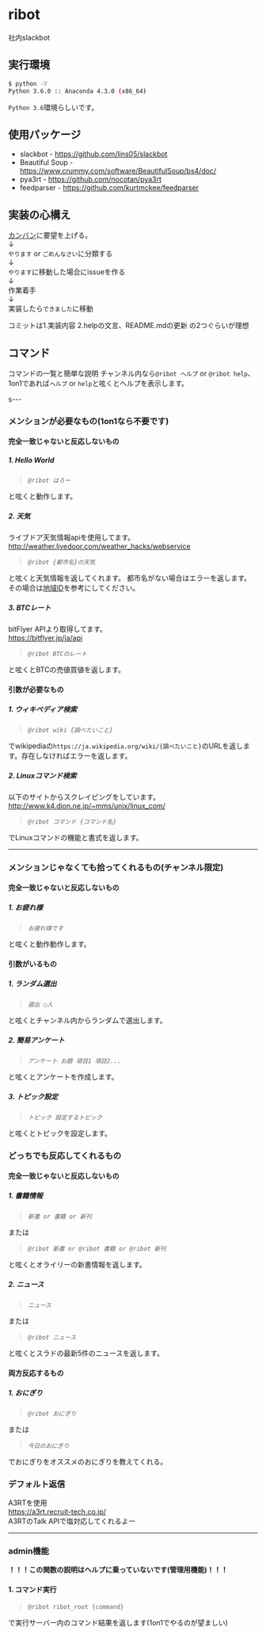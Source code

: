 # ribot
社内slackbot
## 実行環境
```bash
$ python -V
Python 3.6.0 :: Anaconda 4.3.0 (x86_64)
```
`Python 3.6`環境らしいです。

## 使用パッケージ
- slackbot - https://github.com/lins05/slackbot  
- Beautiful Soup - https://www.crummy.com/software/BeautifulSoup/bs4/doc/
- pya3rt - https://github.com/nocotan/pya3rt
- feedparser - https://github.com/kurtmckee/feedparser

## 実装の心構え
[カンバン](https://github.com/urchin-hat/ribot/projects/1)に要望を上げる。  
↓  
`やります` or `ごめんなさい`に分類する  
↓  
`やります`に移動した場合にissueを作る  
↓  
作業着手    
↓  
実装したら`できました`に移動

コミットは1.実装内容 2.helpの文言、README.mdの更新 の2つぐらいが理想

## コマンド
コマンドの一覧と簡単な説明
チャンネル内なら`@ribot ヘルプ` or `@ribot help`、1on1であれば`ヘルプ` or `help`と呟くとヘルプを表示します。

s---
### メンションが必要なもの(1on1なら不要です)
#### 完全一致じゃないと反応しないもの
##### 1. Hello World
> _`@ribot はろー`_

と呟くと動作します。
##### 2. 天気
ライブドア天気情報apiを使用してます。  
http://weather.livedoor.com/weather_hacks/webservice
> _`@ribot {都市名}の天気`_

と呟くと天気情報を返してくれます。
都市名がない場合はエラーを返します。その場合は[地域ID](http://weather.livedoor.com/forecast/rss/primary_area.xml)を参考にしてください。
##### 3. BTCレート
bitFlyer APIより取得してます。  
https://bitflyer.jp/ja/api
> _`@ribot BTCのレート`_

と呟くとBTCの売値買値を返します。
#### 引数が必要なもの
##### 1. ウィキペディア検索
> _`@ribot wiki {調べたいこと}`_

でwikipediaの`https://ja.wikipedia.org/wiki/{調べたいこと}`のURLを返します。存在しなければエラーを返します。
##### 2. Linuxコマンド検索
以下のサイトからスクレイピングをしています。
http://www.k4.dion.ne.jp/~mms/unix/linux_com/

> _`@ribot コマンド {コマンド名}`_

でLinuxコマンドの機能と書式を返します。

---
### メンションじゃなくても拾ってくれるもの(チャンネル限定)
#### 完全一致じゃないと反応しないもの
##### 1. お疲れ様
> _`お疲れ様です`_

と呟くと動作動作します。
#### 引数がいるもの
##### 1. ランダム選出
> _`選出 ○人`_

と呟くとチャンネル内からランダムで選出します。　
##### 2. 簡易アンケート
> _`アンケート お題 項目1 項目2...`_

と呟くとアンケートを作成します。
##### 3. トピック設定
> _`トピック 設定するトピック`_

と呟くとトピックを設定します。

### どっちでも反応してくれるもの
#### 完全一致じゃないと反応しないもの
##### 1. 書籍情報
> _`新書 or 書籍 or 新刊`_

または
>_`@ribot 新書 or @ribot 書籍 or @ribot 新刊`_

と呟くとオライリーの新書情報を返します。
##### 2. ニュース
> _`ニュース`_

または
> _`@ribot ニュース`_

と呟くとスラドの最新5件のニュースを返します。

#### 両方反応するもの
##### 1. おにぎり
>_`@ribot おにぎり`_

または
>_`今日のおにぎり`_

でおにぎりをオススメのおにぎりを教えてくれる。
### デフォルト返信
A3RTを使用  
https://a3rt.recruit-tech.co.jp/  
A3RTのTalk APIで塩対応してくれるよー

---
### admin機能
**！！！この関数の説明はヘルプに乗っていないです(管理用機能)！！！**
#### 1. コマンド実行
>`@ribot ribot_root {command}`

で実行サーバー内のコマンド結果を返します(1on1でやるのが望ましい)
